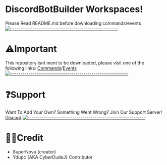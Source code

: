 
# DiscordBotBuilder Workspaces!
Please Read README.md before downloading commands/events
[![-----------------------------------------------------](https://raw.githubusercontent.com/andreasbm/readme/master/assets/lines/aqua.png)](#Important)
# ⚠Important
This repository isnt ment to be downloaded, please visit one of the following links: [Commands](https://minhaskamal.github.io/DownGit/#/home?url=https://github.com/Supernova3339/mydbbcommands/tree/main/commands)/[Events](https://minhaskamal.github.io/DownGit/#/home?url=https://github.com/Supernova3339/mydbbcommands/tree/main/events)
[![----------------------------------------------------------](https://raw.githubusercontent.com/andreasbm/readme/master/assets/lines/aqua.png)](#Important)
# ❓Support
Want To Add Your Own? Something Went Wrong? Join Our Support Server! [Discord](https://discord.gg/CWST75nZdX)
[![----------------------------------------------------------](https://raw.githubusercontent.com/andreasbm/readme/master/assets/lines/aqua.png)](#Important)
# 👨‍💻Credit
* SuperNova {creator}
* Ydupc {AKA CyberDudeJ} Contributor
